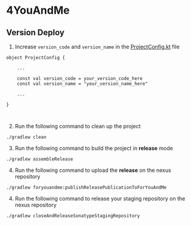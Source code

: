 # 4YouAndMe

## Version Deploy

1.  Increase `version_code` and `version_name` in the [ProjectConfig.kt](https://github.com/4youandme/4YouandmeAndroid/blob/master/buildSrc/src/main/java/ProjectConfig.kt) file

```
object ProjectConfig {

    ...
    
    const val version_code = your_version_code_here
    const val version_name = "your_version_name_here"

    ...

}
	
	
```
2.  Run the following command to clean up the project

`./gradlew clean`
		
3.  Run the following command to build the project in **release** mode

`./gradlew assembleRelease`

4.  Run the following command to upload the **release** on the nexus repository

`./gradlew foryouandme:publishReleasePublicationToForYouAndMe`

4.  Run the following command to release your staging repository on the nexus repository

`./gradlew closeAndReleaseSonatypeStagingRepository`